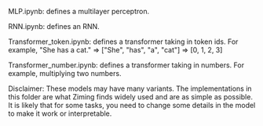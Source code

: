 MLP.ipynb: defines a multilayer perceptron.

RNN.ipynb: defines an RNN. 

Transformer_token.ipynb: defines a transformer taking in token ids. For example, "She has a cat." => ["She", "has", "a", "cat"] => [0, 1, 2, 3]

Transformer_number.ipynb: defines a transformer taking in numbers. For example, multiplying two numbers.

Disclaimer: These models may have many variants. The implementations in this folder are what Ziming finds widely used and are as simple as possible. It is likely that for some tasks, you need to change some details in the  model to make it work or interpretable.

